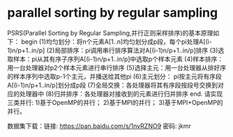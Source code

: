 # parallel sorting by regular sampling

PSRS(Parallel Sorting by Regular Sampling,并行正则采样排序)的基本原理如下：
    begin
        (1)均匀划分：将n个元素A[1..n]均匀划分成p段，每个pi处理A[(i-1)n/p+1..in/p]
        (2)局部排序：pi调用串行排序算法对A[(i-1)n/p+1..in/p]排序
        (3)选取样本：pi从其有序子序列A[(i-1)n/p+1..in/p]中选取p个样本元素
        (4)样本排序：用一台处理器对p2个样本元素进行串行排序
        (5)选择主元：用一台处理器从排好序的样本序列中选取p-1个主元，并播送给其他pi
        (6)主元划分： pi按主元将有序段A[(i-1)n/p+1..in/p]划分成p段
        (7)全局交换：各处理器将其有序段按段号交换到对应的处理器中
        (8)归并排序：各处理器对接收到的元素进行归并排序
    end.
请实现三类并行:
1)基于OpenMP的并行；
2)基于MPI的并行；
3)基于MPI+OpenMP的并行。

数据集下载：链接: https://pan.baidu.com/s/1nvRZNO9 密码: jkmr
